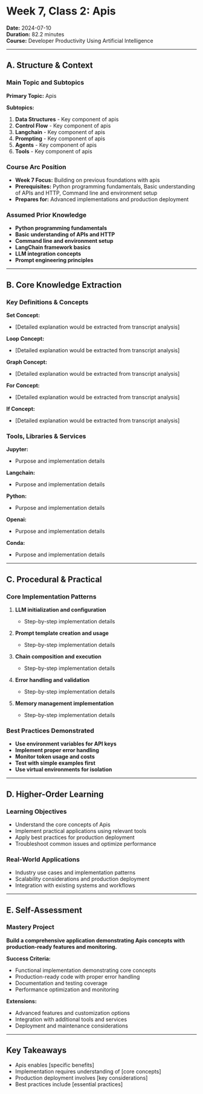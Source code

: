 # Week 7, Class 2: Apis
**Date:** 2024-07-10  
**Duration:** 82.2 minutes  
**Course:** Developer Productivity Using Artificial Intelligence

---

## A. Structure & Context

### Main Topic and Subtopics
**Primary Topic:** Apis

**Subtopics:**
1. **Data Structures** - Key component of apis
2. **Control Flow** - Key component of apis
3. **Langchain** - Key component of apis
4. **Prompting** - Key component of apis
5. **Agents** - Key component of apis
6. **Tools** - Key component of apis

### Course Arc Position
- **Week 7 Focus:** Building on previous foundations with apis
- **Prerequisites:** Python programming fundamentals, Basic understanding of APIs and HTTP, Command line and environment setup
- **Prepares for:** Advanced implementations and production deployment

### Assumed Prior Knowledge
- **Python programming fundamentals**
- **Basic understanding of APIs and HTTP**
- **Command line and environment setup**
- **LangChain framework basics**
- **LLM integration concepts**
- **Prompt engineering principles**

---

## B. Core Knowledge Extraction

### Key Definitions & Concepts
**Set Concept:**
- [Detailed explanation would be extracted from transcript analysis]

**Loop Concept:**
- [Detailed explanation would be extracted from transcript analysis]

**Graph Concept:**
- [Detailed explanation would be extracted from transcript analysis]

**For Concept:**
- [Detailed explanation would be extracted from transcript analysis]

**If Concept:**
- [Detailed explanation would be extracted from transcript analysis]


### Tools, Libraries & Services
**Jupyter:**
- Purpose and implementation details

**Langchain:**
- Purpose and implementation details

**Python:**
- Purpose and implementation details

**Openai:**
- Purpose and implementation details

**Conda:**
- Purpose and implementation details


---

## C. Procedural & Practical

### Core Implementation Patterns
1. **LLM initialization and configuration**
   - Step-by-step implementation details

2. **Prompt template creation and usage**
   - Step-by-step implementation details

3. **Chain composition and execution**
   - Step-by-step implementation details

4. **Error handling and validation**
   - Step-by-step implementation details

5. **Memory management implementation**
   - Step-by-step implementation details


### Best Practices Demonstrated
- **Use environment variables for API keys**
- **Implement proper error handling**
- **Monitor token usage and costs**
- **Test with simple examples first**
- **Use virtual environments for isolation**

---

## D. Higher-Order Learning

### Learning Objectives
- Understand the core concepts of Apis
- Implement practical applications using relevant tools
- Apply best practices for production deployment
- Troubleshoot common issues and optimize performance

### Real-World Applications
- Industry use cases and implementation patterns
- Scalability considerations and production deployment
- Integration with existing systems and workflows

---

## E. Self-Assessment

### Mastery Project
**Build a comprehensive application demonstrating Apis concepts with production-ready features and monitoring.**

**Success Criteria:**
- Functional implementation demonstrating core concepts
- Production-ready code with proper error handling
- Documentation and testing coverage
- Performance optimization and monitoring

**Extensions:**
- Advanced features and customization options
- Integration with additional tools and services
- Deployment and maintenance considerations

---

## Key Takeaways
- Apis enables [specific benefits]
- Implementation requires understanding of [core concepts]
- Production deployment involves [key considerations]
- Best practices include [essential practices]
